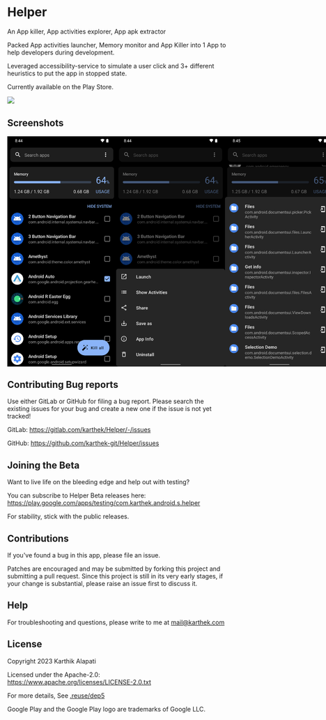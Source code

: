 # Helper

An App killer, App activities explorer, App apk extractor

Packed App activities launcher, Memory monitor and App Killer into 1 App to help developers during development.

Leveraged accessibility-service to simulate a user click and 3+ different heuristics to put the app in stopped state.

Currently available on the Play Store.

<a href="https://play.google.com/store/apps/details?id=com.karthek.android.s.helper" target="_blank">
<img src="https://play.google.com/intl/en_gb/badges/static/images/badges/en_badge_web_generic.png" width=240 />
</a>

## Screenshots

<div style="display: flex; flex-direction: row;">
    <img src="art/helper_1.png" width="250" />
    <img src="art/helper_2.png" width="250" />
    <img src="art/helper_3.png" width="250" />
    <img src="art/helper_7l.png" width="250" />
    <img src="art/helper_8l.png" width="250" />
</div>

## Contributing Bug reports

Use either GitLab or GitHub for filing a bug report.
Please search the existing issues for your bug and create a new one if the issue is not yet tracked!

GitLab:
https://gitlab.com/karthek/Helper/-/issues

GitHub:
https://github.com/karthek-git/Helper/issues

## Joining the Beta

Want to live life on the bleeding edge and help out with testing?

You can subscribe to Helper Beta releases here:
https://play.google.com/apps/testing/com.karthek.android.s.helper

For stability, stick with the public releases.

## Contributions

If you've found a bug in this app, please file an issue.

Patches are encouraged and may be submitted by forking this project and
submitting a pull request. Since this project is still in its very early stages,
if your change is substantial, please raise an issue first to discuss it.

## Help

For troubleshooting and questions, please write to me at mail@karthek.com

## License

Copyright 2023 Karthik Alapati

Licensed under the Apache-2.0: https://www.apache.org/licenses/LICENSE-2.0.txt

For more details, See [.reuse/dep5](https://gitlab.com/karthek/Helper/-/blob/master/.reuse/dep5)

Google Play and the Google Play logo are trademarks of Google LLC.
